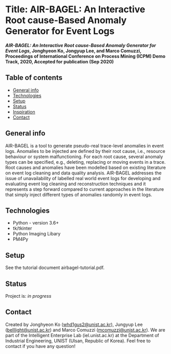 # Title: AIR-BAGEL: An Interactive Root cause-Based Anomaly Generator for Event Logs
__*AIR-BAGEL: An Interactive Root cause-Based Anomaly Generator for Event Logs*, Jonghyeon Ko, Jongyup Lee, and Marco Comuzzi, Proceedings of International Conference on Process Mining (ICPM) Demo Track, 2020, Accepted for publication (Sep 2020)__

## Table of contents
* [General info](#general-info)
* [Technologies](#technologies)
* [Setup](#setup)
* [Status](#status)
* [Inspiration](#inspiration)
* [Contact](#contact)

## General info
AIR-BAGEL is a tool to generate pseudo-real trace-level anomalies in event logs. Anomalies to be injected are defined by their root cause, i.e., resource behaviour or system malfunctioning. For each root cause, several anomaly types can be specified, e.g., deleting, replacing or moving events in a trace. Root causes and anomalies have been modelled based on existing literature on event log cleaning and data quality analysis. AIR-BAGEL addresses the issue of unavailability of labelled real world event logs for developing and evaluating event log cleaning and reconstruction techniques and it represents a step forward compared to current approaches in the literature that simply inject different types of anomalies randomly in event logs.
 

## Technologies
* Python - version 3.6+
* tk/tkinter 
* Python Imaging Libary
* PM4Py

## Setup
See the tutorial document airbagel-tutorial.pdf.


## Status
Project is: _in progress_



## Contact
Created by Jonghyeon Ko (whd1gus2@unist.ac.kr), Jungyup Lee (belllight@unist.ac.kr) and Marco Comuzzi (mcomuzzi@unist.ac.kr).
We are part of the Intelligent Enterprise Lab (iel.unist.ac.kr) at the Department of Industrial Engineering, UNIST (Ulsan, Republic of Korea).
Feel free to contact if you have any question!
